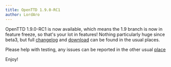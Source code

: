 ```yaml
---
title: OpenTTD 1.9.0-RC1
author: LordAro
---
```


OpenTTD 1.9.0-RC1 is now available, which means the 1.9 branch is now in feature freeze, so that's your lot in features!
Nothing particularly huge since beta3, but full [changelog](https://proxy.binaries.openttd.org/openttd-releases/1.9.0-RC1/changelog.txt) and [download](https://www.openttd.org/downloads/openttd-releases/testing.html) can be found in the usual places.

Please help with testing, any issues can be reported in the other usual [place](https://github.com/OpenTTD/OpenTTD/issues)

Enjoy!
